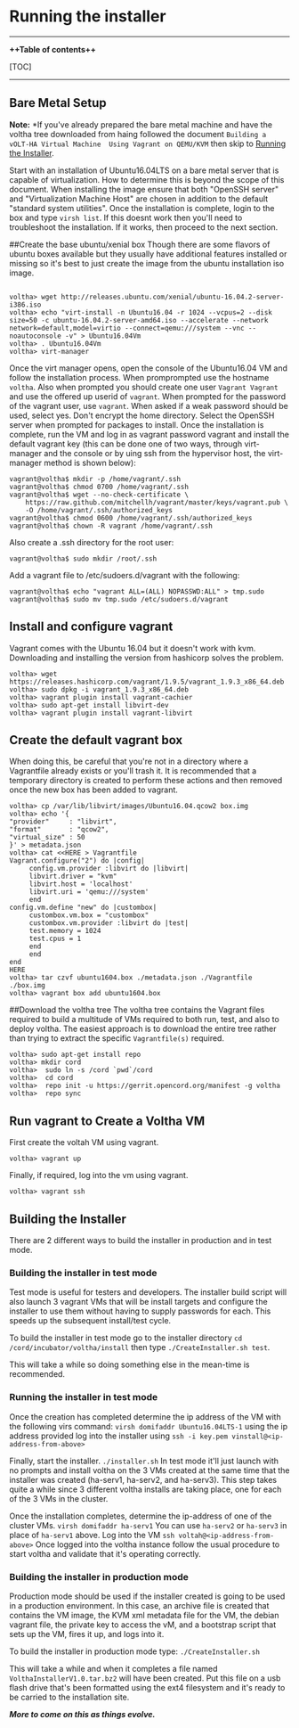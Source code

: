 # Running the installer
***
**++Table of contents++**

[TOC]
***
## Bare Metal Setup
**Note:** *If you've already prepared the bare metal machine and have the voltha tree downloaded from haing followed the document ``Building a vOLT-HA Virtual Machine  Using Vagrant on QEMU/KVM`` then skip to [Running the Installer](#Building-the-installer).

Start with an installation of Ubuntu16.04LTS on a bare metal server that is capable of virtualization. How to determine this is beyond the scope of this document. When installing the image ensure that both "OpenSSH server" and "Virtualization Machine Host" are chosen in addition to the default "standard system utilities". Once the installation is complete, login to the box and type ``virsh list``. If this doesnt work then you'll need to troubleshoot the installation. If it works, then proceed to the next section.

##Create the base ubuntu/xenial box
  Though there are some flavors of ubuntu boxes available but they usually have additional features installed or missing so it's best to just create the image from the ubuntu installation iso image.
  
  ```
  
  voltha> wget http://releases.ubuntu.com/xenial/ubuntu-16.04.2-server-i386.iso
  voltha> echo "virt-install -n Ubuntu16.04 -r 1024 --vcpus=2 --disk size=50 -c ubuntu-16.04.2-server-amd64.iso --accelerate --network network=default,model=virtio --connect=qemu:///system --vnc --noautoconsole -v" > Ubuntu16.04Vm
  voltha> . Ubuntu16.04Vm
  voltha> virt-manager
```
Once the virt manager opens, open the console of the Ubuntu16.04 VM and follow the installation process.
When promprompted use the hostname ``voltha``. Also when prompted you should create one user ``Vagrant Vagrant`` and use the offered up userid of ``vagrant``. When prompted for the password of the vagrant user, use ``vagrant``. When asked if a weak password should be used, select yes. Don't encrypt the home directory. Select the OpenSSH server when prompted for packages to install.
Once the installation is complete, run the VM and log in as vagrant password vagrant and install the default vagrant key (this can be done one of two ways, through virt-manager and the console or by uing ssh from the hypervisor host, the virt-manager method is shown below):
```
vagrant@voltha$ mkdir -p /home/vagrant/.ssh
vagrant@voltha$ chmod 0700 /home/vagrant/.ssh
vagrant@voltha$ wget --no-check-certificate \
    https://raw.github.com/mitchellh/vagrant/master/keys/vagrant.pub \
    -O /home/vagrant/.ssh/authorized_keys
vagrant@voltha$ chmod 0600 /home/vagrant/.ssh/authorized_keys
vagrant@voltha$ chown -R vagrant /home/vagrant/.ssh
```
Also create a .ssh directory for the root user:
```
vagrant@voltha$ sudo mkdir /root/.ssh
```
Add a vagrant file to /etc/sudoers.d/vagrant with the following:
```
vagrant@voltha$ echo "vagrant ALL=(ALL) NOPASSWD:ALL" > tmp.sudo
vagrant@voltha$ sudo mv tmp.sudo /etc/sudoers.d/vagrant
```

## Install and configure vagrant
Vagrant comes with the Ubuntu 16.04 but it doesn't work with kvm. Downloading and installing the version from hashicorp solves the problem.
```
voltha> wget https://releases.hashicorp.com/vagrant/1.9.5/vagrant_1.9.3_x86_64.deb
voltha> sudo dpkg -i vagrant_1.9.3_x86_64.deb
voltha> vagrant plugin install vagrant-cachier
voltha> sudo apt-get install libvirt-dev
voltha> vagrant plugin install vagrant-libvirt
```
## Create the default vagrant box

When doing this, be careful that you're not in a directory where a Vagrantfile already exists or you'll trash it. It is recommended that a temporary directory is created to perform these actions and then removed once the new box has been added to vagrant.
```
voltha> cp /var/lib/libvirt/images/Ubuntu16.04.qcow2 box.img
voltha> echo '{
"provider"     : "libvirt",
"format"       : "qcow2",
"virtual_size" : 50
}' > metadata.json
voltha> cat <<HERE > Vagrantfile
Vagrant.configure("2") do |config|
     config.vm.provider :libvirt do |libvirt|
     libvirt.driver = "kvm"
     libvirt.host = 'localhost'
     libvirt.uri = 'qemu:///system'
     end
config.vm.define "new" do |custombox|
     custombox.vm.box = "custombox"       
     custombox.vm.provider :libvirt do |test|
     test.memory = 1024
     test.cpus = 1
     end
     end
end
HERE
voltha> tar czvf ubuntu1604.box ./metadata.json ./Vagrantfile ./box.img
voltha> vagrant box add ubuntu1604.box
```
##Download the voltha tree
The voltha tree contains the Vagrant files required to build a multitude of VMs required to both run, test, and also to deploy voltha. The easiest approach is to download the entire tree rather than trying to extract the specific ``Vagrantfile(s)`` required.
```
voltha> sudo apt-get install repo
voltha> mkdir cord
voltha>  sudo ln -s /cord `pwd`/cord
voltha>  cd cord
voltha>  repo init -u https://gerrit.opencord.org/manifest -g voltha
voltha>  repo sync
```

## Run vagrant to Create a Voltha VM
First create the voltah VM using vagrant.
```
voltha> vagrant up
```
Finally, if required, log into the vm using vagrant.
```
voltha> vagrant ssh
```
## Building the Installer
There are 2 different ways to build the installer in production and in test mode.
### Building the installer in test mode
Test mode is useful for testers and developers. The installer build script will also launch 3 vagrant VMs that will be install targets and configure the installer to use them without having to supply passwords for each. This speeds up the subsequent install/test cycle.

To build the installer in test mode go to the installer directory
``cd /cord/incubator/voltha/install``
then type
``./CreateInstaller.sh test``.

This will take a while so doing something else in the mean-time is recommended.

### Running the installer in test mode
Once the creation has completed determine the ip address of the VM with the following virs command:
``virsh domifaddr Ubuntu16.04LTS-1``
using the ip address provided log into the installer using
``ssh -i key.pem vinstall@<ip-address-from-above>``

Finally, start the installer.
``./installer.sh``
In test mode it'll just launch with no prompts and install voltha on the 3 VMs created at the same time that the installer was created (ha-serv1, ha-serv2, and ha-serv3). This step takes quite a while since 3 different voltha installs are taking place, one for each of the 3 VMs in the cluster.

Once the installation completes, determine the ip-address of one of the cluster VMs.
``virsh domifaddr ha-serv1``
You can use ``ha-serv2`` or ``ha-serv3`` in place of ``ha-serv1`` above. Log into the VM
``ssh voltah@<ip-address-from-above>``
Once logged into the voltha instance follow the usual procedure to start voltha and validate that it's operating correctly.

### Building the installer in production mode
Production mode should be used if the installer created is going to be used in a production environment. In this case, an archive file is created that contains the VM image, the KVM xml metadata file for the VM, the debian vagrant file, the private key to access the vM, and a bootstrap script that sets up the VM, fires it up, and logs into it.

To build the installer in production mode type:
``./CreateInstaller.sh``

This will take a while and when it completes a file named ``VolthaInstallerV1.0.tar.bz2`` will have been created. Put this file on a usb flash drive that's been formatted using the ext4 filesystem and it's ready to be carried to the installation site.

***More to come on this as things evolve.***